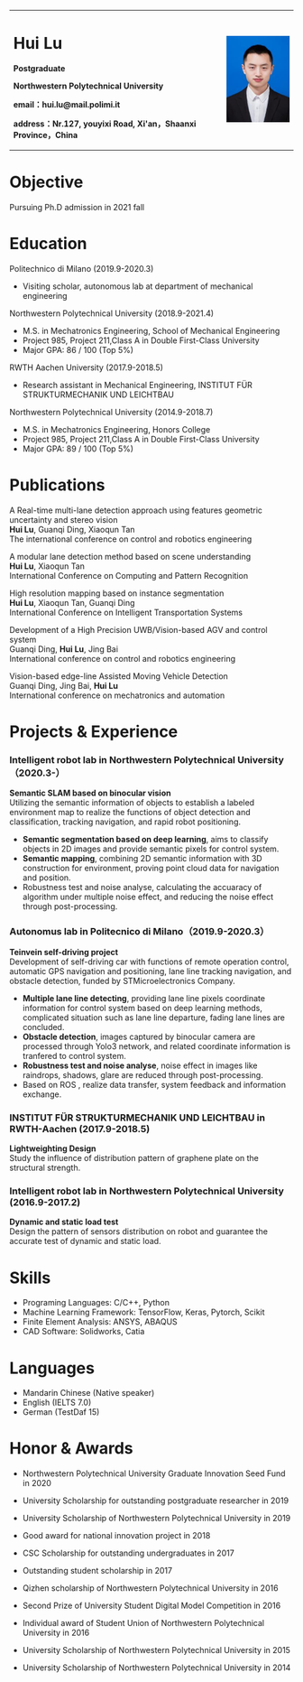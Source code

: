 <div>
<table border="0">
  <tr>
    <td width="75%">
      <h1>Hui Lu</h1>
      <p><b>Postgraduate</b></p>
      <p><b>Northwestern Polytechnical University</b></p>
      <p><b>email：hui.lu@mail.polimi.it</b></p>
      <p><b>address：Nr.127, youyixi Road, Xi'an，Shaanxi Province，China</b></p>
    </td>
    <td width="25%">
      <img src="/HuiLu.png" width="100%">
    </td>
  </tr>
</table>
</div>

# Objective
Pursuing Ph.D admission in 2021 fall
# Education
Politechnico di Milano    (2019.9-2020.3)
- Visiting scholar, autonomous lab at department of mechanical engineering

Northwestern Polytechnical University      (2018.9-2021.4)
- M.S. in Mechatronics Engineering, School of Mechanical Engineering
- Project 985, Project 211,Class A in Double First-Class University
- Major GPA: 86 / 100 (Top 5%)

RWTH Aachen University    (2017.9-2018.5)
- Research assistant in Mechanical Engineering, INSTITUT FÜR STRUKTURMECHANIK UND LEICHTBAU

Northwestern Polytechnical University      (2014.9-2018.7)
- M.S. in Mechatronics Engineering, Honors College
- Project 985, Project 211,Class A in Double First-Class University
- Major GPA: 89 / 100 (Top 5%)

# Publications
A Real-time multi-lane detection approach using features geometric uncertainty and stereo vision  
**Hui Lu**, Guanqi Ding, Xiaoqun Tan  
The international conference on control and robotics engineering  

A modular lane detection method based on scene understanding  
**Hui Lu**, Xiaoqun Tan  
International Conference on Computing and Pattern Recognition  

High resolution mapping based on instance segmentation  
**Hui Lu**, Xiaoqun Tan, Guanqi Ding  
International Conference on Intelligent Transportation Systems  

Development of a High Precision UWB/Vision-based AGV and control system  
Guanqi Ding, **Hui Lu**, Jing Bai  
International conference on control and robotics engineering  

Vision-based edge-line Assisted Moving Vehicle Detection  
Guanqi Ding, Jing Bai, **Hui Lu**  
International conference on mechatronics and automation  



# Projects & Experience

### Intelligent robot lab in Northwestern Polytechnical University（2020.3-）
**Semantic SLAM based on binocular vision**  
Utilizing the semantic information of objects to establish a labeled environment map to realize the functions of object detection and classification, tracking navigation, and rapid robot positioning.
- **Semantic segmentation based on deep learning**, aims to classify objects in 2D images and provide semantic pixels for control system.
- **Semantic mapping**, combining 2D semantic information with 3D construction for environment, proving point cloud data for navigation and position.
- Robustness test and noise analyse, calculating the accuaracy of algorithm under multiple noise effect, and reducing the noise effect through post-processing.

### Autonomus lab in Politecnico di Milano（2019.9-2020.3）
**Teinvein self-driving project**  
Development of self-driving car with functions of remote operation control, automatic GPS navigation and positioning, lane line tracking navigation, and obstacle detection, funded by STMicroelectronics Company.
- **Multiple lane line detecting**, providing lane line pixels coordinate information for control system based on deep learning methods, complicated situation such as lane line departure, fading lane lines are concluded.
- **Obstacle detection**, images captured by binocular camera are processed through Yolo3 network, and related coordinate information is tranfered to control system.
- **Robustness test and noise analyse**, noise effect in images like raindrops, shadows, glare are reduced through post-processing.
- Based on ROS , realize data transfer, system feedback and information exchange.

### INSTITUT FÜR STRUKTURMECHANIK UND LEICHTBAU in RWTH-Aachen (2017.9-2018.5) 
**Lightweighting Design**  
Study the influence of distribution pattern of graphene plate on the structural strength.

### Intelligent robot lab in Northwestern Polytechnical University (2016.9-2017.2) 
**Dynamic and static load test**  
Design the pattern of sensors distribution on robot and guarantee the accurate test of dynamic and static load.

# Skills
- Programing Languages: C/C++, Python
- Machine Learning Framework: TensorFlow, Keras, Pytorch, Scikit
- Finite Element Analysis: ANSYS, ABAQUS
- CAD Software: Solidworks, Catia

# Languages
- Mandarin Chinese (Native speaker)
- English (IELTS 7.0)
- German (TestDaf 15)

# Honor & Awards

- Northwestern Polytechnical University Graduate Innovation Seed Fund in 2020

- University Scholarship for outstanding postgraduate researcher in 2019

- University Scholarship of Northwestern Polytechnical University in 2019

- Good award for national innovation project in 2018

- CSC Scholarship for outstanding undergraduates in 2017

- Outstanding student scholarship in 2017

- Qizhen scholarship of Northwestern Polytechnical University in 2016

- Second Prize of University Student Digital Model Competition in 2016

- Individual award of Student Union of Northwestern Polytechnical University in 2016

- University Scholarship of Northwestern Polytechnical University in 2015

- University Scholarship of Northwestern Polytechnical University in 2014





